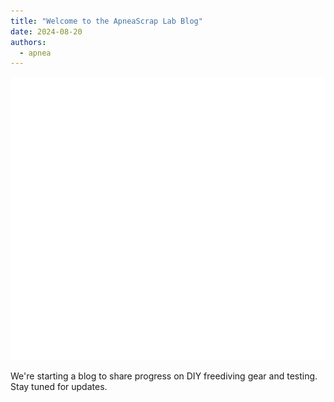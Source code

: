 ```yaml
---
title: "Welcome to the ApneaScrap Lab Blog"
date: 2024-08-20
authors:
  - apnea
---
```


![ApneaScrap logo](cover.svg)

We're starting a blog to share progress on DIY freediving gear and testing. Stay tuned for updates.
